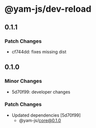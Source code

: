 # @yam-js/dev-reload

## 0.1.1

### Patch Changes

- cf744dd: fixes missing dist

## 0.1.0

### Minor Changes

- 5d70f99: developer changes

### Patch Changes

- Updated dependencies [5d70f99]
  - @yam-js/core@0.1.0

